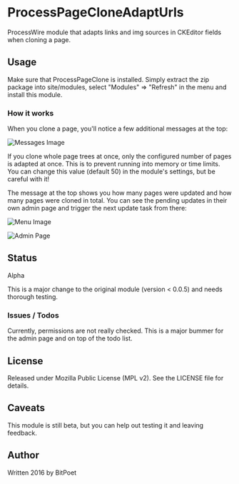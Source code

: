 # ProcessPageCloneAdaptUrls
ProcessWire module that adapts links and img sources in CKEditor fields when cloning a page.

## Usage

Make sure that ProcessPageClone is installed. Simply extract the zip package into site/modules, select "Modules" => "Refresh" in the menu and install this module.

### How it works

When you clone a page, you'll notice a few additional messages at the top:

![Messages Image](https://bitpoet.github.io/img/ppcau-adminmenu.png)

If you clone whole page trees at once, only the configured number of pages is adapted at once. This is to prevent running into memory or time limits. You can change this value (default 50) in the module's settings, but be careful with it!

The message at the top shows you how many pages were updated and how many pages were cloned in total. You can see the pending updates in their own admin page and trigger the next update task from there:

![Menu Image](https://bitpoet.github.io/img/ppcau-adminmenu.png)

![Admin Page](http://bitpoet.github.io/img/ppcau-adminpage.png)

## Status

Alpha

This is a major change to the original module (version < 0.0.5) and needs thorough testing.

### Issues / Todos

Currently, permissions are not really checked. This is a major bummer for the admin page and on top of the todo list.

## License

Released under Mozilla Public License (MPL v2). See the LICENSE file for details.

## Caveats

This module is still beta, but you can help out testing it and leaving feedback.

## Author

Written 2016 by BitPoet
